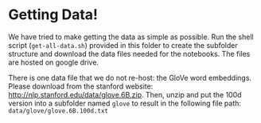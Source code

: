 Getting Data!
==

We have tried to make getting the data as simple as possible.  Run the shell script (`get-all-data.sh`) provided in this folder to create the subfolder structure and download the data files needed for the notebooks. The files are hosted on google drive. 

There is one data file that we do not re-host: the GloVe word embeddings.  Please download from the stanford website: http://nlp.stanford.edu/data/glove.6B.zip.  Then, unzip and put the 100d version into a subfolder named `glove` to result in the following file path: `data/glove/glove.6B.100d.txt`